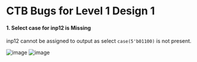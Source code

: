 # CTB Bugs for Level 1 Design 1

#### 1. Select case for inp12 is Missing
inp12 cannot be assigned to output as select ```case(5'b01100)``` is not present. 

![image](https://user-images.githubusercontent.com/92450677/180609397-95d64efa-f65a-43ea-be6f-ba1684b3337d.png)
![image](https://user-images.githubusercontent.com/92450677/180609664-fe6e6166-d083-4dce-8937-b0ce5435a564.png)

